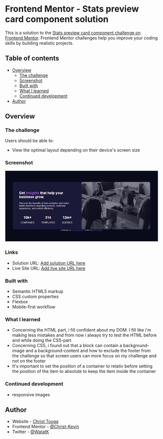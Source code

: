 # Frontend Mentor - Stats preview card component solution

This is a solution to the [Stats preview card component challenge on Frontend Mentor](https://www.frontendmentor.io/challenges/stats-preview-card-component-8JqbgoU62). Frontend Mentor challenges help you improve your coding skills by building realistic projects. 

## Table of contents

- [Overview](#overview)
  - [The challenge](#the-challenge)
  - [Screenshot](#screenshot)
  - [Built with](#built-with)
  - [What I learned](#what-i-learned)
  - [Continued development](#continued-development)
- [Author](#author)


## Overview 

### The challenge

Users should be able to:

- View the optimal layout depending on their device's screen size

### Screenshot

![](./screenshot.jpg)

### Links

- Solution URL: [Add solution URL here](https://your-solution-url.com)
- Live Site URL: [Add live site URL here](https://your-live-site-url.com)


### Built with

- Semantic HTML5 markup
- CSS custom properties
- Flexbox
- Mobile-first workflow

### What I learned

- Concerning the HTML part, i fill confident about my DOM. I fill like i'm making less mistakes and from now i always try to test the HTML before and while doing the CSS-part
- Concerning CSS, i found out that a block can contain a background-image and a background-content and how to exclude the footer from the challenge so that screen users can more focus on my challenge and not on the footer
- It's important to set the position of a container to relativ before setting the position of the item to absolute to keep the item inside the container
### Continued development

- responsive images

## Author

- Website - [Christ Touga](https://www.your-site.com)
- Frontend Mentor - [@Christ-Kevin](https://www.frontendmentor.io/profile/Christ-Kevin)
- Twitter - [@WatatK](https://www.twitter.com/WatatK)


